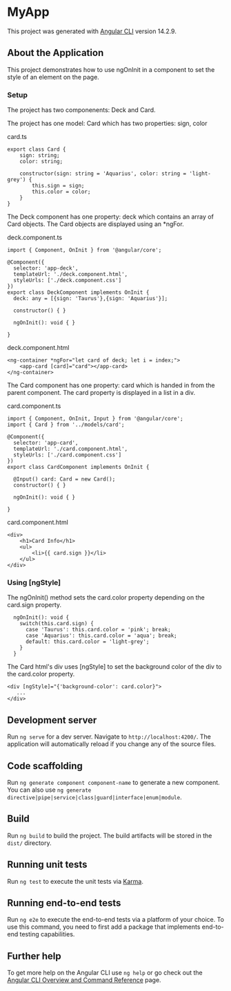 # MyApp

This project was generated with [Angular CLI](https://github.com/angular/angular-cli) version 14.2.9.

## About the Application

This project demonstrates how to use ngOnInit in a component to set the style of an element on the page.

### Setup

The project has two componenents: Deck and Card.

The project has one model: Card
which has two properties: sign, color

card.ts
```
export class Card {
    sign: string;
    color: string;

    constructor(sign: string = 'Aquarius', color: string = 'light-grey') {
        this.sign = sign;
        this.color = color;
    }
}
```

The Deck component has one property: deck which contains an array of Card objects. The Card objects are displayed using an *ngFor.

deck.component.ts
```
import { Component, OnInit } from '@angular/core';

@Component({
  selector: 'app-deck',
  templateUrl: './deck.component.html',
  styleUrls: ['./deck.component.css']
})
export class DeckComponent implements OnInit {
  deck: any = [{sign: 'Taurus'},{sign: 'Aquarius'}];

  constructor() { }

  ngOnInit(): void { }

}
```

deck.component.html
```
<ng-container *ngFor="let card of deck; let i = index;">
    <app-card [card]="card"></app-card>
</ng-container>
```

The Card component has one property: card which is handed in from the parent component. The card property is displayed in a list in a div. 

card.component.ts
```
import { Component, OnInit, Input } from '@angular/core';
import { Card } from '../models/card';

@Component({
  selector: 'app-card',
  templateUrl: './card.component.html',
  styleUrls: ['./card.component.css']
})
export class CardComponent implements OnInit {

  @Input() card: Card = new Card();
  constructor() { }

  ngOnInit(): void { }

}
```

card.component.html
```
<div>
    <h1>Card Info</h1>
    <ul>
        <li>{{ card.sign }}</li>
    </ul>
</div>
```

### Using [ngStyle]

The ngOnInit() method sets the card.color property depending on the card.sign property. 

```
  ngOnInit(): void {
    switch(this.card.sign) {
      case 'Taurus': this.card.color = 'pink'; break;
      case 'Aquarius': this.card.color = 'aqua'; break;
      default: this.card.color = 'light-grey';
    }
  }
```

The Card html's div uses [ngStyle] to set the background color of the div to the card.color property.

```
<div [ngStyle]="{'background-color': card.color}">
   ...
</div>
```

## Development server

Run `ng serve` for a dev server. Navigate to `http://localhost:4200/`. The application will automatically reload if you change any of the source files.

## Code scaffolding

Run `ng generate component component-name` to generate a new component. You can also use `ng generate directive|pipe|service|class|guard|interface|enum|module`.

## Build

Run `ng build` to build the project. The build artifacts will be stored in the `dist/` directory.

## Running unit tests

Run `ng test` to execute the unit tests via [Karma](https://karma-runner.github.io).

## Running end-to-end tests

Run `ng e2e` to execute the end-to-end tests via a platform of your choice. To use this command, you need to first add a package that implements end-to-end testing capabilities.

## Further help

To get more help on the Angular CLI use `ng help` or go check out the [Angular CLI Overview and Command Reference](https://angular.io/cli) page.
